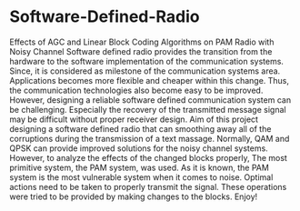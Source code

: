# Software-Defined-Radio
Effects of AGC and Linear Block Coding Algorithms on PAM Radio with Noisy Channel
Software defined radio provides the transition from the hardware to the software implementation of the communication systems. Since, it is considered as milestone of the communication systems area. Applications becomes more flexible and cheaper within this change. Thus, the communication technologies also become easy to be improved. However, designing a reliable software defined communication system can be challenging. Especially the recovery of the transmitted message signal may be difficult without proper receiver design. Aim of this project designing a software defined radio that can smoothing away all of the corruptions during the transmission of a text massage. Normally, QAM and QPSK can provide improved	solutions for the noisy channel systems. However, to analyze the effects of the changed blocks properly, The most primitive system, the PAM system, was used. As it is known, the PAM system is the most vulnerable system when it comes to noise. Optimal actions need to be taken to properly transmit the signal. These operations were tried to be provided by making changes to the blocks. 
Enjoy!
